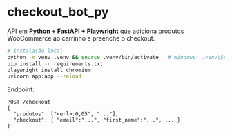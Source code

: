 # checkout_bot_py

API em **Python + FastAPI + Playwright** que adiciona produtos WooCommerce ao carrinho
e preenche o checkout.

```bash
# instalação local
python -m venv .venv && source .venv/bin/activate   # Windows: .venv\Scripts\activate
pip install -r requirements.txt
playwright install chromium
uvicorn app:app --reload
```

Endpoint:

```http
POST /checkout
{
  "produtos": ["<url>:0,05", "..."],
  "checkout": { "email":"...", "first_name":"...", ... }
}
```
